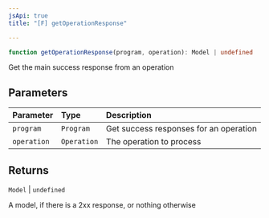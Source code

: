 ```yaml
---
jsApi: true
title: "[F] getOperationResponse"

---
```

```ts
function getOperationResponse(program, operation): Model | undefined
```

Get the main success response from an operation

## Parameters

| Parameter | Type | Description |
| :------ | :------ | :------ |
| `program` | `Program` | Get success responses for an operation |
| `operation` | `Operation` | The operation to process |

## Returns

`Model` \| `undefined`

A model, if there is a 2xx response, or nothing otherwise
